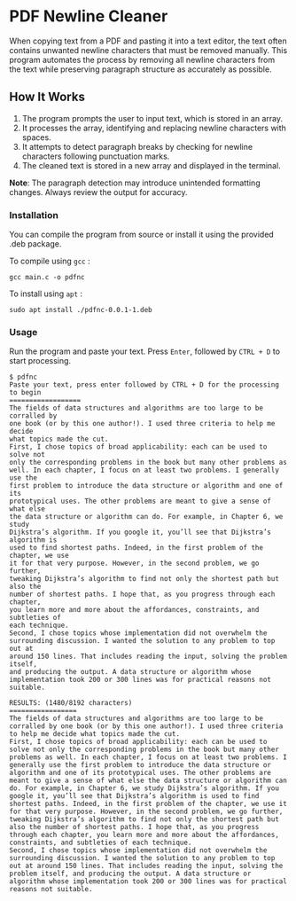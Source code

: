 # PDF Newline Cleaner
When copying text from a PDF and pasting it into a text editor, the text often contains unwanted newline characters that must be removed manually. This program automates the process by removing all newline characters from the text while preserving paragraph structure as accurately as possible.

## How It Works

1. The program prompts the user to input text, which is stored in an array.
2. It processes the array, identifying and replacing newline characters with spaces.
3. It attempts to detect paragraph breaks by checking for newline characters following punctuation marks.
4. The cleaned text is stored in a new array and displayed in the terminal.

**Note**: The paragraph detection may introduce unintended formatting changes. Always review the output for accuracy.

### Installation
You can compile the program from source or install it using the provided .deb package.

To compile using `gcc` : 
```
gcc main.c -o pdfnc
```

To install using `apt` :
```
sudo apt install ./pdfnc-0.0.1-1.deb
```

### Usage
Run the program and paste your text. Press `Enter`, followed by `CTRL + D` to start processing.
```terminal
$ pdfnc
Paste your text, press enter followed by CTRL + D for the processing to begin
==================
The fields of data structures and algorithms are too large to be corralled by
one book (or by this one author!). I used three criteria to help me decide
what topics made the cut.
First, I chose topics of broad applicability: each can be used to solve not
only the corresponding problems in the book but many other problems as
well. In each chapter, I focus on at least two problems. I generally use the
first problem to introduce the data structure or algorithm and one of its
prototypical uses. The other problems are meant to give a sense of what else
the data structure or algorithm can do. For example, in Chapter 6, we study
Dijkstra’s algorithm. If you google it, you’ll see that Dijkstra’s algorithm is
used to find shortest paths. Indeed, in the first problem of the chapter, we use
it for that very purpose. However, in the second problem, we go further,
tweaking Dijkstra’s algorithm to find not only the shortest path but also the
number of shortest paths. I hope that, as you progress through each chapter,
you learn more and more about the affordances, constraints, and subtleties of
each technique.
Second, I chose topics whose implementation did not overwhelm the
surrounding discussion. I wanted the solution to any problem to top out at
around 150 lines. That includes reading the input, solving the problem itself,
and producing the output. A data structure or algorithm whose
implementation took 200 or 300 lines was for practical reasons not suitable.

RESULTS: (1480/8192 characters)
=================
The fields of data structures and algorithms are too large to be corralled by one book (or by this one author!). I used three criteria to help me decide what topics made the cut.
First, I chose topics of broad applicability: each can be used to solve not only the corresponding problems in the book but many other problems as well. In each chapter, I focus on at least two problems. I generally use the first problem to introduce the data structure or algorithm and one of its prototypical uses. The other problems are meant to give a sense of what else the data structure or algorithm can do. For example, in Chapter 6, we study Dijkstra’s algorithm. If you google it, you’ll see that Dijkstra’s algorithm is used to find shortest paths. Indeed, in the first problem of the chapter, we use it for that very purpose. However, in the second problem, we go further, tweaking Dijkstra’s algorithm to find not only the shortest path but also the number of shortest paths. I hope that, as you progress through each chapter, you learn more and more about the affordances, constraints, and subtleties of each technique.
Second, I chose topics whose implementation did not overwhelm the surrounding discussion. I wanted the solution to any problem to top out at around 150 lines. That includes reading the input, solving the problem itself, and producing the output. A data structure or algorithm whose implementation took 200 or 300 lines was for practical reasons not suitable.
```
